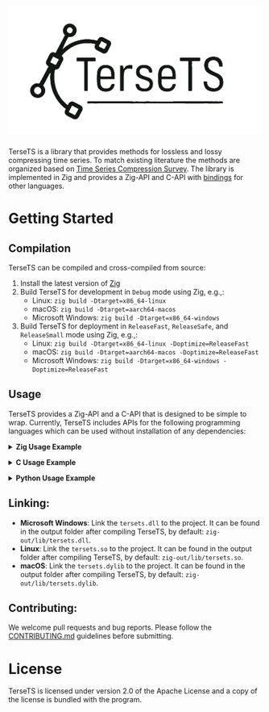 <h1 align="center">
  <img src="docs/tersets.png" alt="TerseTS">
</h1>

TerseTS is a library that provides methods for lossless and lossy compressing time series. To match existing literature the methods are organized based on [Time Series Compression Survey](https://dl.acm.org/doi/10.1145/3560814). The library is implemented in Zig and provides a Zig-API and C-API with [bindings](#usage) for other languages.

# Getting Started
## Compilation
TerseTS can be compiled and cross-compiled from source:
1. Install the latest version of [Zig](https://ziglang.org/)
2. Build TerseTS for development in `Debug` mode using Zig, e.g.,:
   - Linux: `zig build -Dtarget=x86_64-linux`
   - macOS: `zig build -Dtarget=aarch64-macos`
   - Microsoft Windows: `zig build -Dtarget=x86_64-windows`
3. Build TerseTS for deployment in `ReleaseFast`, `ReleaseSafe`, and `ReleaseSmall` mode using Zig, e.g.,:
   - Linux: `zig build -Dtarget=x86_64-linux -Doptimize=ReleaseFast`
   - macOS: `zig build -Dtarget=aarch64-macos -Doptimize=ReleaseFast`
   - Microsoft Windows: `zig build -Dtarget=x86_64-windows -Doptimize=ReleaseFast`

## Usage
TerseTS provides a Zig-API and a C-API that is designed to be simple to wrap. Currently, TerseTS includes APIs for the following programming languages which can be used without installation of any dependencies:
<a id="zig-usage-example"></a>
<details>
<summary><strong>Zig Usage Example</strong></summary>

```c
const std = @import("std");
const tersets = @import("path/to/tersets.zig");
const gpa = std.heap.GeneralPurposeAllocator(.{}){};
const allocator = gpa.allocator();

pub fn main() void {
   var uncompressed_values = [_]f64{1.0, 2.0, 3.0, 4.0, 5.0};
   std.debug.print("Uncompressed data length: {any}\n", .{uncompressed_values.len});

   // Configuration for compression.
   // The supported compression methods are specified in tersets.zig.
   const method = tersets.Method.SwingFilter;
   const error_bound: f32 = 0.1;

   // Compress the data.
   var compressed_values = try tersets.compress(uncompressed_values, allocator, method, error_bound);
   // The compressed values point to dynamically allocated data that should be deallocated.
   defer compressed_values.deinit();

   std.debug.print("Compression successful. Compressed data length: {any}\n", .{compressed_values.items.len});

   // Decompress the data.
   var decompressed_values = try tersets.decompress(compressed_values, allocator);
   // The decompressed values point to dynamically allocated data that should be deallocated.
   defer decompressed_values.deinit();

   std.debug.print("Decompression successful. Decompressed data length {any}\n", .{decompressed_values.items.len});
}
```

TerseTS provides `./src/tersets.zig` as the single access point and two main functions `compress()` and `decompress()`.

- **`compress()` Function:**
   - **Parameters:**
      - `uncompressed_values`: The array of values to compress.
      - `allocator`: Used to allocate memory for the returned `compressed_values` and other intermediate structures needed for compression.
      - `method`: Compression method identifier as specified in `tersets.Method`, e.g., `tersets.Method.SwingFilter`. The supported compression methods are specified in `src/tersets.zig`.
      - `error_bound`: An error bound of type `f32`.
   - **Returns:** A dynamically allocated `compressed_values: ArrayList`, which must be deallocated with `deinit()`.
- **`decompress()` Function:**
   - **Parameters:**
      - `compressed_values`: The compressed data to decompress.
      - `allocator`: Used to allocate memory for the returned `decompressed_values`.
   - **Returns:** A dynamically allocated `decompressed_values: ArrayList`, which must be deallocated with `deinit()`.
</details>

<a id="c-usage-example"></a>
<details>
<summary><strong>C Usage Example</strong></summary>

```c
#include "tersets.h"
#include <stdio.h>

int main() {
   double uncompressed_values[] = {1.0, 2.0, 3.0, 4.0, 5.0};
   struct UncompressedValues uncompressed_values = {data, 5};

   printf("Uncompressed data length: %lu\n", uncompressed_values.len);

   // Configuration for compression.
   // The supported compression methods are specified in tersets.zig.
   // Method 2 is SwingFilter and 0.1 error bound.
   struct Configuration config = {2, 0.1};

   // Prepare for compressed data.
   // The compressed values point to dynamically allocated data that should be deallocated.
   struct CompressedValues compressed_values;

   // Compress the data.
   int32_t result = compress(uncompressed_values, &compressed_values, config);
   if (result != 0) {
      printf("Compression failed with error code %d\n", result);
      return -1;
   }

   printf("Compression successful. Decompressed data length: %lu\n", compressed_values.len);

   // Prepare for decompressed data.
   // The decompressed values point to dynamically allocated data that should be deallocated.
   struct UncompressedValues decompressed_values;

   // Decompress the data.
   int32_t result = decompress(compressed_values, &decompressed_values);
   if (result != 0) {
      printf("Decompression failed with error code %d\n", result);
      return -1;
   }

   printf("Decompression successful. Decompressed data length: %lu\n", decompressed_values.len);

   // Free the compressed and decompressed values.
   free(decompressed_values.data);
   free(compressed_values.data);
   return 0;
}
```

TerseTS provides `./bindings/c/tersets.h` as API for C which should be included in the source code, i.e., `#include "tersets.h"`. The TerseTS library must also be [linked](#linking) to the project.

- **`compress()` Function:**
   - **Parameters:**
      - `uncompressed_values`: The array of values to compress.
      - `compressed_values`: A pointer to a structure where the compressed values will be stored. The data is dynamically allocated.
      - `config`: The configuration structure specifying the compression method and error bound. The supported compression methods are specified in `src/tersets.zig`.
   - **Returns:** An integer indicating success `(0)` or an error code.
- **`decompress()` Function:**
   - **Parameters:**
      - `compressed_values`: The compressed data to decompress.
      - `decompressed_values`: A pointer to a structure where the decompressed values will be stored. The data is dynamically allocated.
   - **Returns:** An integer indicating success `(0)` or an error code.

Remember to free dynamically allocated memory appropriately to avoid memory leaks.
</details>

<a id="python-usage-example"></a>
<details>
<summary><strong>Python Usage Example</strong></summary>

```python
import random
import sys
from tersets import compress, decompress, Method

uncompressed_values = [1.0, 2.0, 3.0, 4.0, 5.0]

# Configuration for compression.
# The supported compression methods are specified in tersets.zig.
method = Method.SwingFilter
error_bound = 0.1

print("Uncompressed data length: ", len(uncompressed_values))

# The supported compression methods are specified in tersets.zig.
# The Python-API provides a `Method` enum to access the available methods.
# Compress the data.
compressed_values = compress(uncompressed_values, method, error_bound)

print("Compression successful. Compressed data length: ", len(compressed_values))

# Decompress the data.
decompressed_values = decompress(compressed_values)

print("Decompression successful. Decompressed data length: ", len(decompressed_values))
```

TerseTS provides `./bindings/python/tersets/__init__.py` as binding for Python which can be imported directly into a Python program with `import tersets`. The binding automatically loads the native library but assumes it is not moved.

- **`compress()` Function:**
   - **Parameters:**
      - `uncompressed_values`: The array of values to compress.
      - `method`: The Python binding provides the `Method` enum to provide direct access to the available methods supported by `TerseTS`. The supported compression methods are specified in `src/tersets.zig`.
      - `error_bound`: The error bound.
   - **Returns:** A list of compressed values.
- **`decompress()` Function:**
   - **Parameters:**
      - `compressed_values`: The compressed data to decompress.
   - **Returns:** A list of decompressed values.
</details>

## Linking:
- **Microsoft Windows**: Link the `tersets.dll` to the project. It can be found in the output folder after compiling TerseTS, by default: `zig-out/lib/tersets.dll`.
- **Linux**: Link the `tersets.so` to the project. It can be found in the output folder after compiling TerseTS, by default: `zig-out/lib/tersets.so`.
- **macOS**: Link the `tersets.dylib` to the project. It can be found in the output folder after compiling TerseTS, by default: `zig-out/lib/tersets.dylib`.

## Contributing:

We welcome pull requests and bug reports. Please follow the [CONTRIBUTING.md](.github/CONTRIBUTING.md) guidelines before submitting.

# License
TerseTS is licensed under version 2.0 of the Apache License and a copy of the license is bundled with the program.
